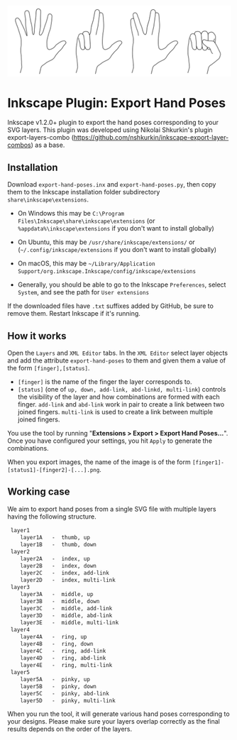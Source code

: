 <img width="600" alt="Teaser" src="./teaser.png">

# Inkscape Plugin: Export Hand Poses
Inkscape v1.2.0+ plugin to export the hand poses corresponding to your SVG layers.
This plugin was developed using Nikolai Shkurkin's plugin export-layers-combo (https://github.com/nshkurkin/inkscape-export-layer-combos) as a base. 

## Installation

Download `export-hand-poses.inx` and `export-hand-poses.py`, then copy them to the Inkscape installation folder subdirectory `share\inkscape\extensions`.

- On Windows this may be `C:\Program Files\Inkscape\share\inkscape\extensions` (or `%appdata%\inkscape\extensions` if you don't want to install globally)
- On Ubuntu, this may be `/usr/share/inkscape/extensions/` or (`~/.config/inkscape/extensions` if you don't want to install globally)
- On macOS, this may be `~/Library/Application Support/org.inkscape.Inkscape/config/inkscape/extensions`

- Generally, you should be able to go to the Inkscape `Preferences`, select `System`, and see the path for `User extensions`

If the downloaded files have `.txt` suffixes added by GitHub, be sure to remove them. Restart Inkscape if it's running.

## How it works

Open the `Layers` and `XML Editor` tabs. In the `XML Editor` select layer objects and add the attribute `export-hand-poses` to them and given them a value of the form `[finger],[status]`. 

* `[finger]` is the name of the finger the layer corresponds to. 
* `[status]` (one of `up, down, add-link, abd-linkd, multi-link`) controls the visibility of the layer and how combinations are formed with each finger. `add-link` and `abd-link` work in pair to create a link between two joined fingers. `multi-link` is used to create a link between multiple joined fingers.

You use the tool by running "**Extensions > Export > Export Hand Poses...**". Once you have configured your settings, you hit `Apply` to generate the combinations.

When you export images, the name of the image is of the form `[finger1]-[status1]-[finger2]-[...].png`.

## Working case
We aim to export hand poses from a single SVG file with multiple layers having the following structure.

```
 layer1
    layer1A   -  thumb, up
    layer1B   -  thumb, down
 layer2
    layer2A   -  index, up
    layer2B   -  index, down
    layer2C   -  index, add-link
    layer2D   -  index, multi-link
 layer3
    layer3A   -  middle, up
    layer3B   -  middle, down
    layer3C   -  middle, add-link
    layer3D   -  middle, abd-link
    layer3E   -  middle, multi-link
 layer4
    layer4A   -  ring, up
    layer4B   -  ring, down
    layer4C   -  ring, add-link
    layer4D   -  ring, abd-link
    layer4E   -  ring, multi-link
 layer5
    layer5A   -  pinky, up
    layer5B   -  pinky, down
    layer5C   -  pinky, abd-link
    layer5D   -  pinky, multi-link
```

When you run the tool, it will generate various hand poses corresponding to your designs. Please make sure your layers overlap correctly as the final results depends on the order of the layers.